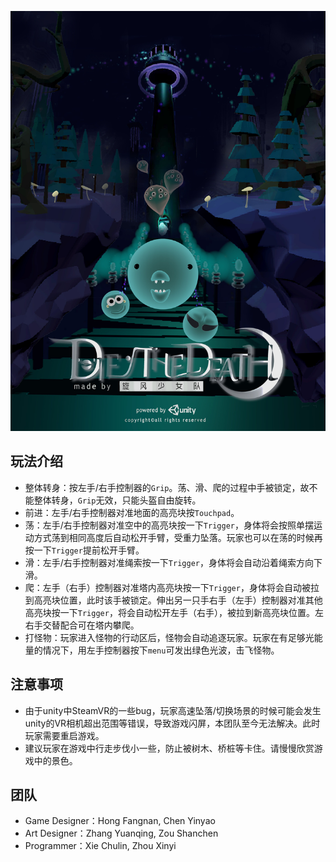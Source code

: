 ![avatar](/poster.jpg)

## 玩法介绍
- 整体转身：按左手/右手控制器的`Grip`。荡、滑、爬的过程中手被锁定，故不能整体转身，`Grip`无效，只能头盔自由旋转。
- 前进：左手/右手控制器对准地面的高亮块按`Touchpad`。
- 荡：左手/右手控制器对准空中的高亮块按一下`Trigger`，身体将会按照单摆运动方式荡到相同高度后自动松开手臂，受重力坠落。玩家也可以在荡的时候再按一下`Trigger`提前松开手臂。
- 滑：左手/右手控制器对准绳索按一下`Trigger`，身体将会自动沿着绳索方向下滑。
- 爬：左手（右手）控制器对准塔内高亮块按一下`Trigger`，身体将会自动被拉到高亮块位置，此时该手被锁定。伸出另一只手右手（左手）控制器对准其他高亮块按一下`Trigger`，将会自动松开左手（右手），被拉到新高亮块位置。左右手交替配合可在塔内攀爬。
- 打怪物：玩家进入怪物的行动区后，怪物会自动追逐玩家。玩家在有足够光能量的情况下，用左手控制器按下`menu`可发出绿色光波，击飞怪物。

## 注意事项
* 由于unity中SteamVR的一些bug，玩家高速坠落/切换场景的时候可能会发生unity的VR相机超出范围等错误，导致游戏闪屏，本团队至今无法解决。此时玩家需要重启游戏。
* 建议玩家在游戏中行走步伐小一些，防止被树木、桥桩等卡住。请慢慢欣赏游戏中的景色。

## 团队
- Game Designer：Hong Fangnan, Chen Yinyao
- Art Designer：Zhang Yuanqing, Zou Shanchen
- Programmer：Xie Chulin, Zhou Xinyi